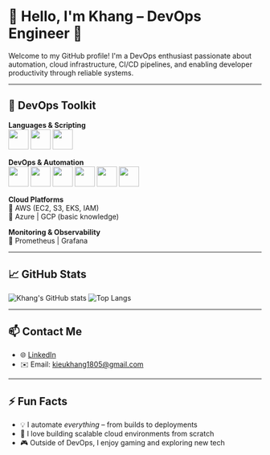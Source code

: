  # 👋 Hello, I'm Khang – DevOps Engineer 🚀

Welcome to my GitHub profile! I'm a DevOps enthusiast passionate about automation, cloud infrastructure, CI/CD pipelines, and enabling developer productivity through reliable systems.

---

## 🧰 DevOps Toolkit

**Languages & Scripting**  
<img src="https://cdn.jsdelivr.net/gh/devicons/devicon/icons/bash/bash-original.svg" width="40" height="40"/> <img src="https://cdn.jsdelivr.net/gh/devicons/devicon/icons/python/python-original.svg" width="40" height="40"/> <img src="https://cdn.jsdelivr.net/gh/devicons/devicon/icons/yaml/yaml-original.svg" width="40" height="40"/>

**DevOps & Automation**  
<img src="https://cdn.jsdelivr.net/gh/devicons/devicon/icons/docker/docker-original.svg" width="40" height="40"/> <img src="https://cdn.jsdelivr.net/gh/devicons/devicon/icons/kubernetes/kubernetes-plain.svg" width="40" height="40"/> <img src="https://cdn.jsdelivr.net/gh/devicons/devicon/icons/terraform/terraform-original.svg" width="40" height="40"/> <img src="https://www.jenkins.io/images/logos/jenkins/jenkins.svg" width="40" height="40"/> <img src="https://github.githubassets.com/images/modules/site/features/actions-icon-actions.svg" width="40" height="40"/> <img src="https://argo-cd.readthedocs.io/en/stable/assets/logo.png" width="40" height="40"/>

**Cloud Platforms**  
🔹 AWS (EC2, S3, EKS, IAM)  
🔹 Azure | GCP (basic knowledge)

**Monitoring & Observability**  
🔹 Prometheus | Grafana 

---

## 📈 GitHub Stats

![Khang's GitHub stats](https://github-readme-stats.vercel.app/api?username=kieukhang185&show_icons=true&theme=default)
![Top Langs](https://github-readme-stats.vercel.app/api/top-langs/?username=kieukhang185&layout=compact)

---

## 📫 Contact Me

- 🌐 [LinkedIn](https://www.linkedin.com/in/your-linkedin/)
- ✉️ Email: kieukhang1805@gmail.com

---

## ⚡ Fun Facts

- 💡 I automate *everything* – from builds to deployments
- 🧱 I love building scalable cloud environments from scratch
- 🎮 Outside of DevOps, I enjoy gaming and exploring new tech

